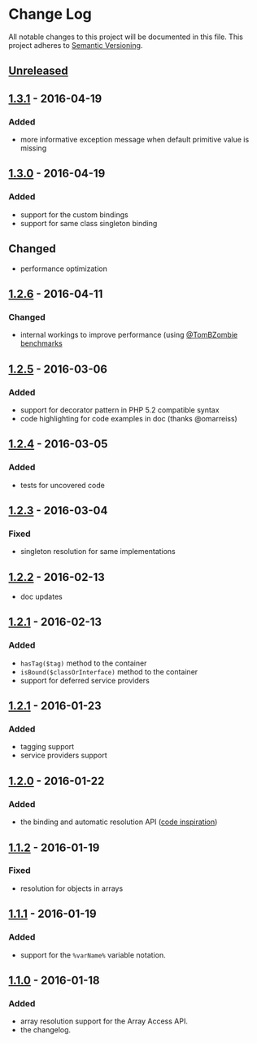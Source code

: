 # Change Log
All notable changes to this project will be documented in this file.
This project adheres to [Semantic Versioning](http://semver.org/).

## [Unreleased]

## [1.3.1] - 2016-04-19
### Added
- more informative exception message when default primitive value is missing

## [1.3.0] - 2016-04-19
### Added
- support for the custom bindings
- support for same class singleton binding

## Changed
- performance optimization

## [1.2.6] - 2016-04-11
### Changed
- internal workings to improve performance (using [@TomBZombie benchmarks](https://github.com/TomBZombie/php-dependency-injection-benchmarks)

## [1.2.5] - 2016-03-06
### Added
- support for decorator pattern in PHP 5.2 compatible syntax
- code highlighting for code examples in doc (thanks @omarreiss)

## [1.2.4] - 2016-03-05
### Added
- tests for uncovered code

## [1.2.3] - 2016-03-04
### Fixed
- singleton resolution for same implementations

## [1.2.2] - 2016-02-13
- doc updates

## [1.2.1] - 2016-02-13
### Added
- `hasTag($tag)` method to the container
- `isBound($classOrInterface)` method to the container
- support for deferred service providers

## [1.2.1] - 2016-01-23
### Added
- tagging support
- service providers support 

## [1.2.0] - 2016-01-22
### Added
- the binding and automatic resolution API ([code inspiration](https://www.ltconsulting.co.uk/automatic-dependency-injection-with-phps-reflection-api/))

## [1.1.2] - 2016-01-19
### Fixed
- resolution for objects in arrays

## [1.1.1] - 2016-01-19
### Added
- support for the `%varName%` variable notation.

## [1.1.0] - 2016-01-18
### Added
- array resolution support for the Array Access API.
- the changelog.

[Unreleased]: https://github.com/lucatume/di52/compare/1.3.1...HEAD
[1.3.1]: https://github.com/lucatume/di52/compare/1.3.0...1.3.1
[1.3.0]: https://github.com/lucatume/di52/compare/1.2.6...1.3.0
[1.2.6]: https://github.com/lucatume/di52/compare/1.2.5...1.2.6
[1.2.5]: https://github.com/lucatume/di52/compare/1.2.4...1.2.5
[1.2.4]: https://github.com/lucatume/di52/compare/1.2.3...1.2.4
[1.2.3]: https://github.com/lucatume/di52/compare/1.2.2...1.2.3
[1.2.2]: https://github.com/lucatume/di52/compare/1.2.1...1.2.2
[1.2.1]: https://github.com/lucatume/di52/compare/1.2.0...1.2.1
[1.2.0]: https://github.com/lucatume/di52/compare/1.1.2...1.2.0
[1.2.0]: https://github.com/lucatume/di52/compare/1.1.2...1.2.0
[1.1.2]: https://github.com/lucatume/di52/compare/1.0.3...1.1.2
[1.1.1]: https://github.com/lucatume/di52/compare/1.0.3...1.1.2
[1.1.0]: https://github.com/lucatume/di52/compare/1.0.3...1.1.0
[1.0.3]: https://github.com/lucatume/di52/compare/1.0.2...1.0.3
[1.0.2]: https://github.com/lucatume/di52/compare/1.0.1...1.0.2
